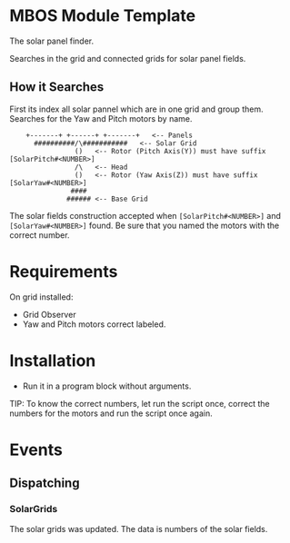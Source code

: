 # MBOS Module Template
The solar panel finder.

Searches in the grid and connected grids for solar panel fields.

## How it Searches
First its index all solar pannel which are in one grid and group them.
Searches for the Yaw and Pitch motors by name.

        +-------+ +------+ +-------+   <-- Panels
          ##########/\###########   <-- Solar Grid
                    ()   <-- Rotor (Pitch Axis(Y)) must have suffix [SolarPitch#<NUMBER>]
                    /\   <-- Head
                    ()   <-- Rotor (Yaw Axis(Z)) must have suffix [SolarYaw#<NUMBER>]
                   ####
                  ###### <-- Base Grid

The solar fields construction accepted when `[SolarPitch#<NUMBER>]` and
`[SolarYaw#<NUMBER>]` found. Be sure that you named the motors with the
correct number. 

# Requirements
On grid installed:
* Grid Observer
* Yaw and Pitch motors correct labeled.

# Installation
* Run it in a program block without arguments.

TIP: To know the correct numbers, let run the script once, correct the
     numbers for the motors and run the script once again.

# Events
## Dispatching
### SolarGrids
The solar grids was updated. The data is numbers of the solar fields.